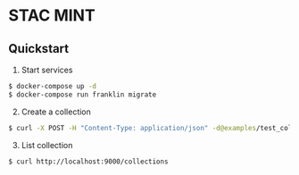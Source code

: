 # STAC MINT

## Quickstart

1. Start services

```bash
$ docker-compose up -d
$ docker-compose run franklin migrate
```

2. Create a collection

```bash
$ curl -X POST -H "Content-Type: application/json" -d@examples/test_collection.json   localhost:9000/collections
```

3. List collection

```
$ curl http://localhost:9000/collections
```

